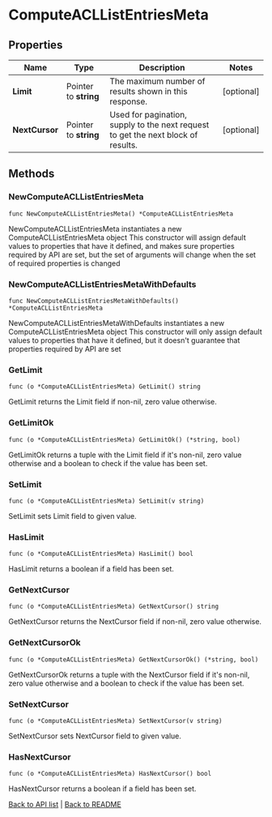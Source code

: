 # ComputeACLListEntriesMeta

## Properties

Name | Type | Description | Notes
------------ | ------------- | ------------- | -------------
**Limit** | Pointer to **string** | The maximum number of results shown in this response. | [optional] 
**NextCursor** | Pointer to **string** | Used for pagination, supply to the next request to get the next block of results. | [optional] 

## Methods

### NewComputeACLListEntriesMeta

`func NewComputeACLListEntriesMeta() *ComputeACLListEntriesMeta`

NewComputeACLListEntriesMeta instantiates a new ComputeACLListEntriesMeta object
This constructor will assign default values to properties that have it defined,
and makes sure properties required by API are set, but the set of arguments
will change when the set of required properties is changed

### NewComputeACLListEntriesMetaWithDefaults

`func NewComputeACLListEntriesMetaWithDefaults() *ComputeACLListEntriesMeta`

NewComputeACLListEntriesMetaWithDefaults instantiates a new ComputeACLListEntriesMeta object
This constructor will only assign default values to properties that have it defined,
but it doesn't guarantee that properties required by API are set

### GetLimit

`func (o *ComputeACLListEntriesMeta) GetLimit() string`

GetLimit returns the Limit field if non-nil, zero value otherwise.

### GetLimitOk

`func (o *ComputeACLListEntriesMeta) GetLimitOk() (*string, bool)`

GetLimitOk returns a tuple with the Limit field if it's non-nil, zero value otherwise
and a boolean to check if the value has been set.

### SetLimit

`func (o *ComputeACLListEntriesMeta) SetLimit(v string)`

SetLimit sets Limit field to given value.

### HasLimit

`func (o *ComputeACLListEntriesMeta) HasLimit() bool`

HasLimit returns a boolean if a field has been set.

### GetNextCursor

`func (o *ComputeACLListEntriesMeta) GetNextCursor() string`

GetNextCursor returns the NextCursor field if non-nil, zero value otherwise.

### GetNextCursorOk

`func (o *ComputeACLListEntriesMeta) GetNextCursorOk() (*string, bool)`

GetNextCursorOk returns a tuple with the NextCursor field if it's non-nil, zero value otherwise
and a boolean to check if the value has been set.

### SetNextCursor

`func (o *ComputeACLListEntriesMeta) SetNextCursor(v string)`

SetNextCursor sets NextCursor field to given value.

### HasNextCursor

`func (o *ComputeACLListEntriesMeta) HasNextCursor() bool`

HasNextCursor returns a boolean if a field has been set.


[Back to API list](../README.md#documentation-for-api-endpoints) | [Back to README](../README.md)
